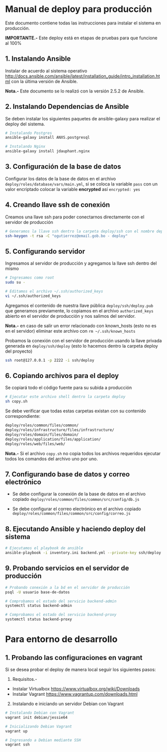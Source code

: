 # Manual de deploy para producción

Este documento contiene todas las instrucciones para instalar el sistema en producción.

**IMPORTANTE.-** Este deploy está en etapas de pruebas para que funcione al 100%

## 1. Instalando Ansible

Instalar de acuerdo al sistema operativo http://docs.ansible.com/ansible/latest/installation_guide/intro_installation.html con la última versión de Ansible.

**Nota.-** Este documento se lo realizó con la versión 2.5.2 de Ansible.

## 2. Instalando Dependencias de Ansible

Se deben instalar los siguientes paquetes de ansible-galaxy para realizar el deploy del sistema.

``` bash
# Instalando Postgres
ansible-galaxy install ANXS.postgresql

# Instalando Nginx
ansible-galaxy install jdauphant.nginx
```

## 3. Configuración de la base de datos

Configurar los datos de la base de datos en el archivo `deploy/roles/database/vars/main.yml`, si se coloca la variable `pass` con un valor encriptado colocar la variable **encrypted** así `encrypted: yes`

## 4. Creando llave ssh de conexión

Creamos una llave ssh para poder conectarnos directamente con el servidor de producción

``` bash
# Generamos la llave ssh dentro la carpeta deploy/ssh con el nombre deploy
ssh-keygen -t rsa -C "ogutierrez@email.gob.bo - deploy"
```

## 5. Configurando servidor

Ingresamos al servidor de producción y agregamos la llave ssh dentro del mismo

``` bash
# Ingresamos como root
sudo su -

# Editamos el archivo ~/.ssh/authorized_keys
vi ~/.ssh/authorized_keys
```

Agregamos el contenido de nuestra llave pública `deploy/ssh/deploy.pub` que generamos previamente, lo copiamos en el archivo `authorized_keys` abierto en el servidor de producción y nos salimos del servidor.

**Nota.-** en caso de salir un error relacionado con known_hosts (esto no es en el servidor) eliminar este archivo con `rm ~/.ssh/known_hosts`

Probamos la conexión con el servidor de producción usando la llave privada generada en `deploy/ssh/deploy` (esto lo hacemos dentro la carpeta deploy del proyecto)

``` bash
ssh root@127.0.0.1 -p 2222 -i ssh/deploy
```

## 6. Copiando archivos para el deploy

Se copiará todo el código fuente para su subida a producción

``` bash
# Ejecutar este archivo shell dentro la carpeta deploy
sh copy.sh
```

Se debe verificar que todas estas carpetas existan con su contenido correspondiente:

``` bash
deploy/roles/common/files/common/
deploy/roles/infrastructure/files/infrastructure/
deploy/roles/domain/files/domain/
deploy/roles/application/files/application/
deploy/roles/web/files/web/
```

**Nota.-** Si el archivo `copy.sh` no copia todos los archivos requeridos ejecutar todos los comandos del archivo uno por uno.

## 7. Configurando base de datos y correo electrónico

- Se debe configurar la conexión de la base de datos en el archivo copiado `deploy/roles/common/files/common/src/config/db.js`

- Se debe configurar el correo electrónico en el archivo copiado `deploy/roles/common/files/common/src/config/correo.js`

## 8. Ejecutando Ansible y haciendo deploy del sistema

``` bash
# Ejecutamos el playbook de ansible
ansible-playbook -i inventory.ini backend.yml --private-key ssh/deploy
```

## 9. Probando servicios en el servidor de producción

``` bash
# Probando conexión a la bd en el servidor de producción
psql -U usuario base-de-datos

# Comprobamos el estado del servicio backend-admin
systemctl status backend-admin

# Comprobamos el estado del servicio backend-proxy
systemctl status backend-proxy
```

# Para entorno de desarrollo

## 1. Probando las configuraciones en vagrant

Si se desea probar el deploy de manera local seguir los siguientes pasos:

1. Requisitos.-
- Instalar Virtualbox https://www.virtualbox.org/wiki/Downloads
- Instalar Vagrant https://www.vagrantup.com/downloads.html

2. Instalando e iniciando un servidor Debian con Vagrant

``` bash
# Instalando Debian con Vagrant
vagrant init debian/jessie64

# Inicializando Debian Vagrant
vagrant up

# Ingresando a Debian mediante SSH
vagrant ssh
```